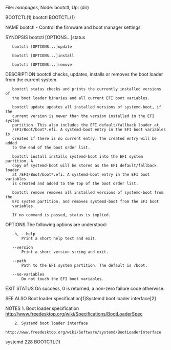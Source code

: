 File: *manpages*,  Node: bootctl,  Up: (dir)

BOOTCTL(1)                          bootctl                         BOOTCTL(1)



NAME
       bootctl - Control the firmware and boot manager settings

SYNOPSIS
       bootctl [OPTIONS...]status

       bootctl [OPTIONS...]update

       bootctl [OPTIONS...]install

       bootctl [OPTIONS...]remove

DESCRIPTION
       bootctl checks, updates, installs or removes the boot loader from the
       current system.

       bootctl status checks and prints the currently installed versions of
       the boot loader binaries and all current EFI boot variables.

       bootctl update updates all installed versions of systemd-boot, if the
       current version is newer than the version installed in the EFI system
       partition. This also includes the EFI default/fallback loader at
       /EFI/Boot/boot*.efi. A systemd-boot entry in the EFI boot variables is
       created if there is no current entry. The created entry will be added
       to the end of the boot order list.

       bootctl install installs systemd-boot into the EFI system partition. A
       copy of systemd-boot will be stored as the EFI default/fallback loader
       at /EFI/Boot/boot*.efi. A systemd-boot entry in the EFI boot variables
       is created and added to the top of the boot order list.

       bootctl remove removes all installed versions of systemd-boot from the
       EFI system partition, and removes systemd-boot from the EFI boot
       variables.

       If no command is passed, status is implied.

OPTIONS
       The following options are understood:

       -h, --help
           Print a short help text and exit.

       --version
           Print a short version string and exit.

       --path
           Path to the EFI system partition. The default is /boot.

       --no-variables
           Do not touch the EFI boot variables.

EXIT STATUS
       On success, 0 is returned, a non-zero failure code otherwise.

SEE ALSO
       Boot loader specification[1]Systemd boot loader interface[2]

NOTES
        1. Boot loader specification
           http://www.freedesktop.org/wiki/Specifications/BootLoaderSpec

        2. Systemd boot loader interface
           http://www.freedesktop.org/wiki/Software/systemd/BootLoaderInterface



systemd 228                                                         BOOTCTL(1)
